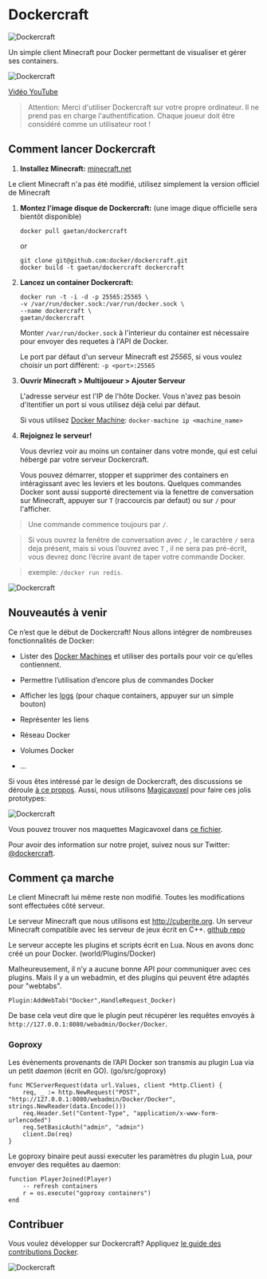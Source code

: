 Dockercraft
===========

![Dockercraft](https://github.com/docker/dockercraft/raw/master/docs/img/logo.png?raw=true)

Un simple client Minecraft pour Docker permettant de visualiser et gérer ses containers.

![Dockercraft](https://github.com/docker/dockercraft/raw/master/docs/img/dockercraft.gif?raw=true)

[Vidéo YouTube](http://www.youtube.com/watch?v=eZDlJgJf55o)

>   Attention: Merci d'utiliser Dockercraft sur votre propre ordinateur. Il ne prend pas en charge l'authentification. Chaque joueur doit être considéré comme un utilisateur root !

Comment lancer Dockercraft
--------------------------

1.  **Installez Minecraft:** [minecraft.net](https://minecraft.net)

Le client Minecraft n'a pas été modifié, utilisez simplement la version officiel de Minecraft

1.  **Montez l'image disque de Dockercraft:** (une image dique officielle sera bientôt disponible)

    ~~~~~~~~~~~~~~~~~~~~~~~~~~~~~~~~~~~~~~~~~~~~~~~~~~~~~~~~~~~~~~~~~~~~~~~~~~~~
    docker pull gaetan/dockercraft
    ~~~~~~~~~~~~~~~~~~~~~~~~~~~~~~~~~~~~~~~~~~~~~~~~~~~~~~~~~~~~~~~~~~~~~~~~~~~~

    or

    ~~~~~~~~~~~~~~~~~~~~~~~~~~~~~~~~~~~~~~~~~~~~~~~~~~~~~~~~~~~~~~~~~~~~~~~~~~~~
    git clone git@github.com:docker/dockercraft.git
    docker build -t gaetan/dockercraft dockercraft
    ~~~~~~~~~~~~~~~~~~~~~~~~~~~~~~~~~~~~~~~~~~~~~~~~~~~~~~~~~~~~~~~~~~~~~~~~~~~~

2.  **Lancez un container Dockercraft:**

    ~~~~~~~~~~~~~~~~~~~~~~~~~~~~~~~~~~~~~~~~~~~~~~~~~~~~~~~~~~~~~~~~~~~~~~~~~~~~
    docker run -t -i -d -p 25565:25565 \
    -v /var/run/docker.sock:/var/run/docker.sock \
    --name dockercraft \
    gaetan/dockercraft
    ~~~~~~~~~~~~~~~~~~~~~~~~~~~~~~~~~~~~~~~~~~~~~~~~~~~~~~~~~~~~~~~~~~~~~~~~~~~~

    Monter `/var/run/docker.sock` à l'interieur du container est nécessaire pour envoyer des requetes à l'API de Docker.

    Le port par défaut d'un serveur Minecraft est *25565*, si vous voulez choisir un port différent: `-p <port>:25565`

3.  **Ouvrir Minecraft > Multijoueur > Ajouter Serveur**

    L'adresse serveur est l'IP de l'hôte Docker. Vous n'avez pas besoin d'itentifier un port si vous utilisez déjà celui par défaut.

    Si vous utilisez [Docker Machine](https://docs.docker.com/machine/install-machine/): `docker-machine ip <machine_name>`

4.  **Rejoignez le serveur!**

    Vous devriez voir au moins un container dans votre monde, qui est celui hébergé par votre serveur Dockercraft.

    Vous pouvez démarrer, stopper et supprimer des containers en intéragissant avec les leviers et les boutons. Quelques commandes Docker sont aussi supporté directement via la fenettre de conversation sur Minecraft, appuyer sur `T` (raccourcis par defaut) ou sur `/` pour l'afficher.

>   Une commande commence toujours par `/`.

>   Si vous ouvrez la fenêtre de conversation avec `/` , le caractère `/` sera deja présent, mais si vous l’ouvrez avec `T` , il ne sera pas pré-écrit, vous devrez donc l’écrire avant de taper votre commande Docker.

>   exemple: `/docker run redis`.

![Dockercraft](https://github.com/docker/dockercraft/raw/master/docs/img/landscape.png?raw=true)

Nouveautés à venir
------------------

Ce n’est que le début de Dockercraft! Nous allons intégrer de nombreuses fonctionnalités de Docker:

-   Lister des [Docker Machines](https://docs.docker.com/machine/) et utiliser des portails pour voir ce qu’elles contiennent.

-   Permettre l’utilisation d’encore plus de commandes Docker

-   Afficher les [logs](https://docs.docker.com/v1.8/reference/commandline/logs/) (pour chaque containers, appuyer sur un simple bouton)

-   Représenter les liens

-   Réseau Docker

-   Volumes Docker

-   ...

Si vous êtes intéressé par le design de Dockercraft, des discussions se déroule [à ce propos](https://github.com/docker/dockercraft/issues/19). Aussi, nous utilisons [Magicavoxel](https://voxel.codeplex.com) pour faire ces jolis prototypes:

![Dockercraft](https://github.com/docker/dockercraft/raw/master/docs/img/voxelproto.jpg?raw=true)

Vous pouvez trouver nos maquettes Magicavoxel dans [ce fichier](!%5BDockercraft%5D(https://github.com/docker/dockercraft/tree/master/docs/magicavoxel)).

Pour avoir des information sur notre projet, suivez nous sur Twitter: [@dockercraft](https://twitter.com/dockercraft).

Comment ça marche
-----------------

Le client Minecraft lui même reste non modifié. Toutes les modifications sont effectuées côté serveur.

Le serveur Minecraft que nous utilisons est <http://cuberite.org>. Un serveur Minecraft compatible avec les serveur de jeux écrit en C++. [github repo](https://github.com/cuberite/cuberite)

Le serveur accepte les plugins et scripts écrit en Lua. Nous en avons donc créé un pour Docker. (world/Plugins/Docker)

Malheureusement, il n’y a aucune bonne API pour communiquer avec ces plugins. Mais il y a un webadmin, et des plugins qui peuvent être adaptés pour "webtabs".

~~~~~~~~~~~~~~~~~~~~~~~~~~~~~~~~~~~~~~~~~~~~~~~~~~~~~~~~~~~~~~~~~~~~~~~~~~~~~~~~
Plugin:AddWebTab("Docker",HandleRequest_Docker)
~~~~~~~~~~~~~~~~~~~~~~~~~~~~~~~~~~~~~~~~~~~~~~~~~~~~~~~~~~~~~~~~~~~~~~~~~~~~~~~~

De base cela veut dire que le plugin peut récupérer les requêtes envoyés à `http://127.0.0.1:8080/webadmin/Docker/Docker`.

### Goproxy

Les évènements provenants de l’API Docker son transmis au plugin Lua via un petit *daemon* (écrit en GO). (go/src/goproxy)

~~~~~~~~~~~~~~~~~~~~~~~~~~~~~~~~~~~~~~~~~~~~~~~~~~~~~~~~~~~~~~~~~~~~~~~~~~~~~~~~
func MCServerRequest(data url.Values, client *http.Client) {
    req, _ := http.NewRequest("POST", "http://127.0.0.1:8080/webadmin/Docker/Docker", strings.NewReader(data.Encode()))
    req.Header.Set("Content-Type", "application/x-www-form-urlencoded")
    req.SetBasicAuth("admin", "admin")
    client.Do(req)
}
~~~~~~~~~~~~~~~~~~~~~~~~~~~~~~~~~~~~~~~~~~~~~~~~~~~~~~~~~~~~~~~~~~~~~~~~~~~~~~~~

Le goproxy binaire peut aussi executer les paramètres du plugin Lua, pour envoyer des requêtes au daemon:

~~~~~~~~~~~~~~~~~~~~~~~~~~~~~~~~~~~~~~~~~~~~~~~~~~~~~~~~~~~~~~~~~~~~~~~~~~~~~~~~
function PlayerJoined(Player)
    -- refresh containers
    r = os.execute("goproxy containers")
end
~~~~~~~~~~~~~~~~~~~~~~~~~~~~~~~~~~~~~~~~~~~~~~~~~~~~~~~~~~~~~~~~~~~~~~~~~~~~~~~~

Contribuer
----------

Vous voulez développer sur Dockercraft? Appliquez [le guide des contributions Docker](https://github.com/docker/docker/blob/master/CONTRIBUTING.md).

![Dockercraft](https://github.com/docker/dockercraft/raw/master/docs/img/contribute.png?raw=true)
